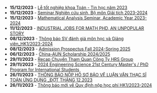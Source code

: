  - **15/12/2023** - [Lễ tốt nghiệp khoa Toán - Tin học năm 2023](https://math.hcmus.edu.vn//tin-tức/tin-giáo-vụ/846-lễ-tốt-nghiệp-khoa-toán-tin-học-năm-2023)
 - **15/12/2023** - [Seminar Nghiên cứu sinh, Bộ môn Giải tích 2023-2024](https://math.hcmus.edu.vn//tin-tức/tin-nghiên-cứu/848-seminar-nghiên-cứu-sinh,-bộ-môn-giải-tích-2023-2024)
 - **15/12/2023** - [Mathematical Analysis Seminar, Academic Year 2023-2024](https://math.hcmus.edu.vn//tin-tức/tin-nghiên-cứu/847-mathematical-analysis-seminar,-academic-year-2023-2024)
 - **11/12/2023** - [INDUSTRIAL JOBS FOR MATH PHD, AN UNPOPULAR STORY](https://math.hcmus.edu.vn//tin-tức/tin-học-bổng-việc-làm/845-industrial-jobs-for-math-phd,-an-unpopular-story)
 - **08/12/2023** - [Thông báo SV đánh giá môn học và Giảng viên_HK1/2023-2024](https://math.hcmus.edu.vn//tin-tức/tin-giáo-vụ/844-thông-báo-sv-đánh-giá-môn-học-và-giảng-viên_hk1-2023-2024)
 - **08/12/2023** - [Admission Prospectus Fall 2024-Spring 2025](https://math.hcmus.edu.vn//tin-tức/tin-học-bổng-việc-làm/842-admission-prospectus-fall-2024-spring-2025)
 - **06/12/2023** - [China-AUN Scholarship 2024/2025](https://math.hcmus.edu.vn//tin-tức/tin-học-bổng-việc-làm/840-china-aun-scholarship-2024-2025)
 - **29/11/2023** - [Recap Chuyến Tham Quan Công Ty HRS Group](https://math.hcmus.edu.vn//tin-tức/tin-giáo-vụ/837-recap-chuyến-tham-quan-công-ty-hrs-group)
 - **29/11/2023** - [2024 Engineering Science 21st Century Master's / PhD Program for International Students](https://math.hcmus.edu.vn//tin-tức/tin-học-bổng-việc-làm/838-2024-engineering-science-21st-century-master-s-phd-program-for-international-students)
 - **26/11/2023** - [THÔNG BÁO NỘP HỒ SƠ BẢO VỆ LUẬN VĂN THẠC SĨ TOÁN ỨNG DỤNG _ĐỢT THÁNG 12.2023](https://math.hcmus.edu.vn//tin-tức/tin-giáo-vụ/828-thông-báo-nộp-hồ-sơ-bảo-vệ-luận-văn-thạc-sĩ-toán-ứng-dụng-_đợt-tháng-12-2023)
 - **26/11/2023** - [Thông báo mới về Quy định nộp học phí HK1/2023-2024](https://math.hcmus.edu.vn//tin-tức/tin-giáo-vụ/836-thông-báo-mới-về-quy-định-nộp-học-phí-hk1-2023-2024)
